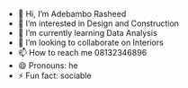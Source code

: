 - 👋 Hi, I’m Adebambo Rasheed
- 👀 I’m interested in Design and Construction
- 🌱 I’m currently learning Data Analysis
- 💞️ I’m looking to collaborate on Interiors
- 📫 How to reach me 08132346896
- 😄 Pronouns: he
- ⚡ Fun fact: sociable

<!---
radewale/radewale is a ✨ special ✨ repository because its `README.md` (this file) appears on your GitHub profile.
You can click the Preview link to take a look at your changes.
--->

